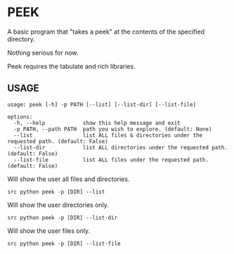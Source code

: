 # PEEK

A basic program that "takes a peek" at the contents of the specified directory.

Nothing serious for now.

Peek requires the tabulate and rich libraries.

## USAGE

```
usage: peek [-h] -p PATH [--list] [--list-dir] [--list-file]

options:
  -h, --help            show this help message and exit
  -p PATH, --path PATH  path you wish to explore. (default: None)
  --list                list ALL files & directories under the requested path. (default: False)
  --list-dir            list ALL directories under the requested path. (default: False)
  --list-file           list ALL files under the requested path. (default: False)
```

Will show the user all files and directories.

```
src python peek -p [DIR] --list 
```

Will show the user directories only.

```
src python peek -p [DIR] --list-dir 
```

Will show the user files only.

```
src python peek -p [DIR] --list-file
```
